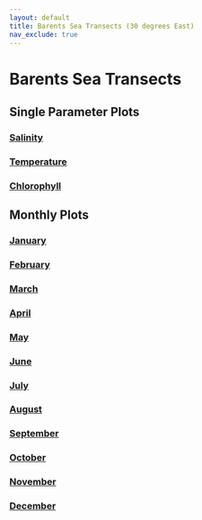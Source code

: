 ```yaml
---
layout: default
title: Barents Sea Transects (30 degrees East)
nav_exclude: true
---
```


# Barents Sea Transects

## Single Parameter Plots
### [Salinity](Salinity.md)
### [Temperature](Temperature.md)
### [Chlorophyll](Chlorophyll.md)

## Monthly Plots
### [January](January.md)
### [February](February.md)
### [March](March.md)
### [April](April.md)
### [May](May.md)
### [June](June.md)
### [July](July.md)
### [August](August.md)
### [September](September.md)
### [October](October.md)
### [November](November.md)
### [December](December.md)